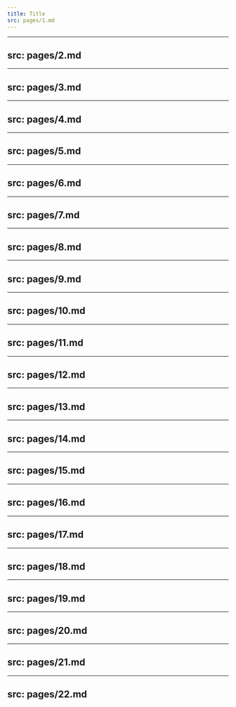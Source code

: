 ```yaml
---
title: Title
src: pages/1.md
---
```


---
src: pages/2.md
---

---
src: pages/3.md
---

---
src: pages/4.md
---

---
src: pages/5.md
---

---
src: pages/6.md
---

---
src: pages/7.md
---

---
src: pages/8.md
---

---
src: pages/9.md
---

---
src: pages/10.md
---

---
src: pages/11.md
---

---
src: pages/12.md
---

---
src: pages/13.md
---

---
src: pages/14.md
---

---
src: pages/15.md
---

---
src: pages/16.md
---

---
src: pages/17.md
---

---
src: pages/18.md
---

---
src: pages/19.md
---

---
src: pages/20.md
---

---
src: pages/21.md
---

---
src: pages/22.md
---